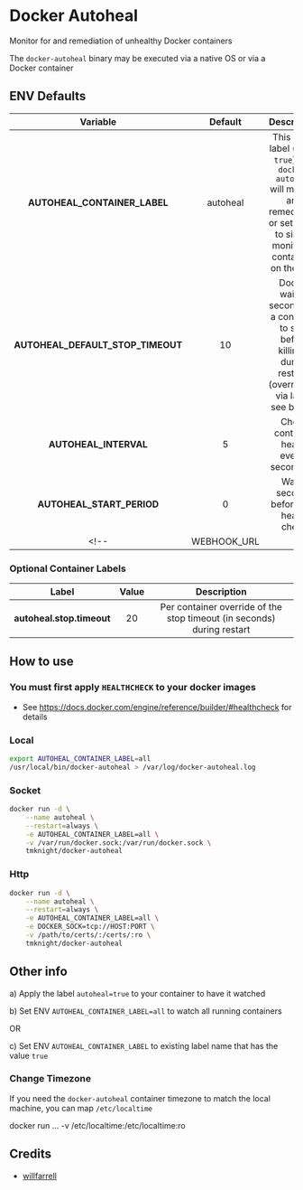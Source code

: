 # Docker Autoheal

Monitor for and remediation of unhealthy Docker containers

The `docker-autoheal` binary may be executed via a native OS or via a Docker container

## ENV Defaults

| Variable                          | Default  | Description                                                                                                                       |
|:---------------------------------:|:--------:|:---------------------------------------------------------------------------------------------------------------------------------:|
| **AUTOHEAL_CONTAINER_LABEL**      | autoheal |This is the label (set to `true`) that `docker-autoheal` will monitor and remediate - or set to `all` to simply monitor all containers on the host|
| **AUTOHEAL_DEFAULT_STOP_TIMEOUT** | 10       | Docker waits `n` seconds for a container to stop before killing it during restarts (overridable via label; see below)           |
| **AUTOHEAL_INTERVAL**             | 5        | Check container health every`n` seconds**                                                                                       |
| **AUTOHEAL_START_PERIOD**         | 0        | Wait `n` seconds before first health check                                                                                      |
<!-- |WEBHOOK_URL                      |            |Post messages to the webhook following actions on unhealthy container                                                          | -->

### Optional Container Labels

| Label                             | Value    | Description                                                                                                                       |
|:---------------------------------:|:--------:|:---------------------------------------------------------------------------------------------------------------------------------:|
| **autoheal.stop.timeout**         | 20       | Per container override of the stop timeout (in seconds) during restart                                                            |

## How to use

### You must first apply `HEALTHCHECK` to your docker images

- See <https://docs.docker.com/engine/reference/builder/#healthcheck> for details

### Local

```bash
export AUTOHEAL_CONTAINER_LABEL=all
/usr/local/bin/docker-autoheal > /var/log/docker-autoheal.log
```

### Socket

```bash
docker run -d \
    --name autoheal \
    --restart=always \
    -e AUTOHEAL_CONTAINER_LABEL=all \
    -v /var/run/docker.sock:/var/run/docker.sock \
    tmknight/docker-autoheal
```

### Http

```bash
docker run -d \
    --name autoheal \
    --restart=always \
    -e AUTOHEAL_CONTAINER_LABEL=all \
    -e DOCKER_SOCK=tcp://HOST:PORT \
    -v /path/to/certs/:/certs/:ro \
    tmknight/docker-autoheal
```

## Other info

a) Apply the label `autoheal=true` to your container to have it watched

b) Set ENV `AUTOHEAL_CONTAINER_LABEL=all` to watch all running containers

OR

c) Set ENV `AUTOHEAL_CONTAINER_LABEL` to existing label name that has the value `true`

<!--
See <https://docs.docker.com/engine/security/https/> for how to configure TCP with mTLS

The certificates and keys need these names:

- ca.pem
- client-cert.pem
- client-key.pem
-->

### Change Timezone

If you need the `docker-autoheal` container timezone to match the local machine, you can map `/etc/localtime`

docker run ... -v /etc/localtime:/etc/localtime:ro

<!--
## Testing

```bash
docker build -t autoheal .

docker run -d \
    -e AUTOHEAL_CONTAINER_LABEL=all \
    -v /var/run/docker.sock:/var/run/docker.sock \
    autoheal
```
-->

## Credits

- [willfarrell](https://github.com/willfarrell)
